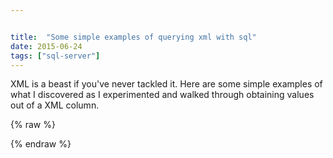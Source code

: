 ```yaml
---


title:  "Some simple examples of querying xml with sql"
date: 2015-06-24
tags: ["sql-server"]
---
```


XML is a beast if you've never tackled it. Here are some simple examples of what I discovered as I experimented and walked through obtaining values out of a XML column.

{% raw %}
 <script src="7f66126b19a454920f2e.js"></script>
{% endraw %}
